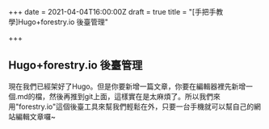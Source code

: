 +++
date = 2021-04-04T16:00:00Z
draft = true
title = "[手把手教學]Hugo+forestry.io 後臺管理"

+++
## Hugo+forestry.io 後臺管理

現在我們已經架好了Hugo。但是你要新增一篇文章，你要在編輯器裡先新增一個.md的檔，然後再推到git上面，這樣實在是太麻煩了。所以我們來用"forestry.io"這個後臺工具來幫我們輕鬆在外，只要一台手機就可以幫自己的網站編輯文章囉\~